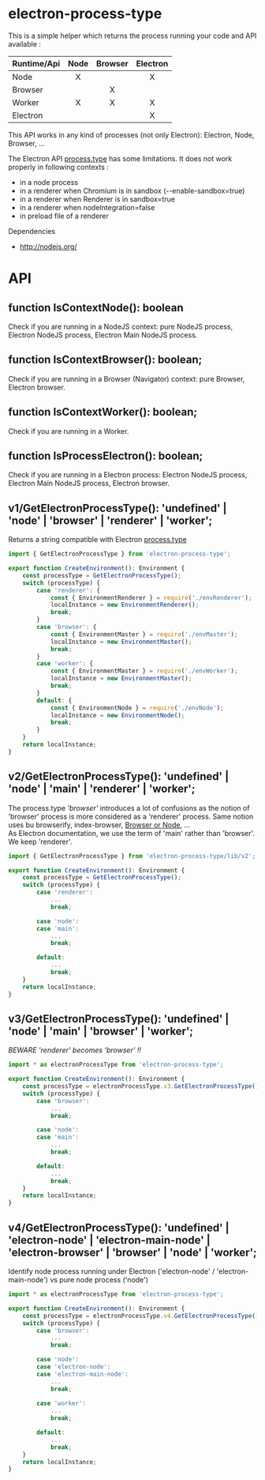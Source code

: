 # electron-process-type
This is a simple helper which returns the process running your code and API available :

Runtime/Api | Node | Browser | Electron
----------- |:----:|:-------:|:--------:|
Node        | X |   | X |
Browser     |   | X |   |
Worker      | X | X | X |
Electron    |   |   | X |


This API works in any kind of processes (not only Electron): Electron, Node, Browser, ...

The Electron API [process.type](https://electronjs.org/docs/api/process#processversionschrome) has some limitations.
It does not work properly in following contexts :
* in a node process
* in a renderer when Chromium is in sandbox (--enable-sandbox=true)
* in a renderer when Renderer is in sandbox=true
* in a renderer when nodeIntegration=false
* in preload file of a renderer



Dependencies
* http://nodejs.org/


# API
## function IsContextNode(): boolean
Check if you are running in a NodeJS context: pure NodeJS process, Electron NodeJS process, Electron Main NodeJS process.

## function IsContextBrowser(): boolean;
Check if you are running in a Browser (Navigator) context: pure Browser, Electron browser.

## function IsContextWorker(): boolean;
Check if you are running in a Worker.

## function IsProcessElectron(): boolean;
Check if you are running in a Electron process: Electron NodeJS process, Electron Main NodeJS process, Electron browser.


## v1/GetElectronProcessType(): 'undefined' | 'node' | 'browser' | 'renderer' | 'worker';
Returns a string compatible with Electron [process.type](https://electronjs.org/docs/api/process#processversionschrome)

```ts
import { GetElectronProcessType } from 'electron-process-type';

export function CreateEnvironment(): Environment {
    const processType = GetElectronProcessType();
    switch (processType) {
        case 'renderer': {
            const { EnvironmentRenderer } = require('./envRenderer');
            localInstance = new EnvironmentRenderer();
            break;
        }
        case 'browser': {
            const { EnvironmentMaster } = require('./envMaster');
            localInstance = new EnvironmentMaster();
            break;
        }
        case 'worker': {
            const { EnvironmentMaster } = require('./envWorker');
            localInstance = new EnvironmentMaster();
            break;
        }
        default: {
            const { EnvironmentNode } = require('./envNode');
            localInstance = new EnvironmentNode();
            break;
        }
    }
    return localInstance;
}
```

## v2/GetElectronProcessType(): 'undefined' | 'node' | 'main' | 'renderer' | 'worker';
The process.type *'browser'* introduces a lot of confusions as the notion of 'browser' process is more considered as a 'renderer' process. Same notion uses bu browserify, index-browser, [Browser or Node](https://github.com/flexdinesh/browser-or-node), ...  
As Electron documentation, we use the term of 'main' rather than 'browser'. We keep 'renderer'.

```ts
import { GetElectronProcessType } from 'electron-process-type/lib/v2';

export function CreateEnvironment(): Environment {
    const processType = GetElectronProcessType();
    switch (processType) {
        case 'renderer':
            ...
            break;

        case 'node':
        case 'main':
            ...
            break;

        default:
            ...
            break;
    }
    return localInstance;
}
```

## v3/GetElectronProcessType(): 'undefined' | 'node' | 'main' | 'browser' | 'worker';
*BEWARE 'renderer' becomes 'browser' !!*

```ts
import * as electronProcessType from 'electron-process-type';

export function CreateEnvironment(): Environment {
    const processType = electronProcessType.v3.GetElectronProcessType();
    switch (processType) {
        case 'browser':
            ...
            break;

        case 'node':
        case 'main':
            ...
            break;

        default:
            ...
            break;
    }
    return localInstance;
}
```

## v4/GetElectronProcessType(): 'undefined' | 'electron-node' | 'electron-main-node' | 'electron-browser' | 'browser' | 'node' | 'worker';
Identify node process running under Electron ('electron-node' / 'electron-main-node') vs pure node process ('node')
```ts
import * as electronProcessType from 'electron-process-type';

export function CreateEnvironment(): Environment {
    const processType = electronProcessType.v4.GetElectronProcessType();
    switch (processType) {
        case 'browser':
            ...
            break;

        case 'node':
        case 'electron-node':
        case 'electron-main-node':
            ...
            break;
    
        case 'worker':
            ...
            break;

        default:
            ...
            break;
    }
    return localInstance;
}
```

